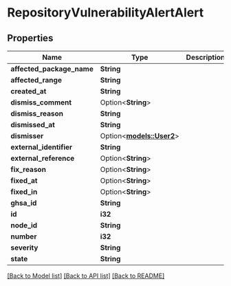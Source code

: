 # RepositoryVulnerabilityAlertAlert

## Properties

Name | Type | Description | Notes
------------ | ------------- | ------------- | -------------
**affected_package_name** | **String** |  | 
**affected_range** | **String** |  | 
**created_at** | **String** |  | 
**dismiss_comment** | Option<**String**> |  | [optional]
**dismiss_reason** | **String** |  | 
**dismissed_at** | **String** |  | 
**dismisser** | Option<[**models::User2**](User_2.md)> |  | 
**external_identifier** | **String** |  | 
**external_reference** | Option<**String**> |  | 
**fix_reason** | Option<**String**> |  | [optional]
**fixed_at** | Option<**String**> |  | [optional]
**fixed_in** | Option<**String**> |  | [optional]
**ghsa_id** | **String** |  | 
**id** | **i32** |  | 
**node_id** | **String** |  | 
**number** | **i32** |  | 
**severity** | **String** |  | 
**state** | **String** |  | 

[[Back to Model list]](../README.md#documentation-for-models) [[Back to API list]](../README.md#documentation-for-api-endpoints) [[Back to README]](../README.md)



